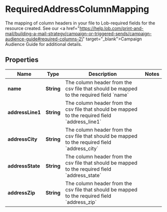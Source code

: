

# RequiredAddressColumnMapping

The mapping of column headers in your file to Lob-required fields for the resource created. See our <a href=\"https://help.lob.com/print-and-mail/building-a-mail-strategy/campaign-or-triggered-sends/campaign-audience-guide#required-columns-2\" target=\"_blank\">Campaign Audience Guide</a> for additional details.

## Properties

| Name | Type | Description | Notes |
|------------ | ------------- | ------------- | -------------|
|**name** | **String** | The column header from the csv file that should be mapped to the required field &#x60;name&#x60; |  |
|**addressLine1** | **String** | The column header from the csv file that should be mapped to the required field &#x60;address_line1&#x60; |  |
|**addressCity** | **String** | The column header from the csv file that should be mapped to the required field &#x60;address_city&#x60; |  |
|**addressState** | **String** | The column header from the csv file that should be mapped to the required field &#x60;address_state&#x60; |  |
|**addressZip** | **String** | The column header from the csv file that should be mapped to the required field &#x60;address_zip&#x60; |  |



